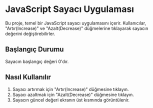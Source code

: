 # JavaScript Sayacı Uygulaması

Bu proje, temel bir JavaScript sayacı uygulamasını içerir. Kullanıcılar, "Artır(Increase)" ve "Azalt(Decrease)" düğmelerine tıklayarak sayacın değerini değiştirebilirler.

## Başlangıç Durumu

Sayacın başlangıç değeri 0'dır.

## Nasıl Kullanılır

1. Sayacı artırmak için "Artır(Increase)" düğmesine tıklayın.
2. Sayacı azaltmak için "Azalt(Decrease)" düğmesine tıklayın.
3. Sayacın güncel değeri ekranın üst kısmında görüntülenir.
